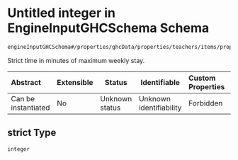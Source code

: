 # Untitled integer in EngineInputGHCSchema Schema

```txt
engineInputGHCSchema#/properties/ghcData/properties/teachers/items/properties/settings/items/properties/weeklyStay/properties/strict
```

Strict time in minutes of maximum weekly stay.


| Abstract            | Extensible | Status         | Identifiable            | Custom Properties | Additional Properties | Access Restrictions | Defined In                                                         |
| :------------------ | ---------- | -------------- | ----------------------- | :---------------- | --------------------- | ------------------- | ------------------------------------------------------------------ |
| Can be instantiated | No         | Unknown status | Unknown identifiability | Forbidden         | Allowed               | none                | [ghc.schema.json\*](../out/ghc.schema.json "open original schema") |

## strict Type

`integer`
